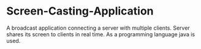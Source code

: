 # Screen-Casting-Application
A broadcast application connecting a server with multiple clients. Server shares its screen to clients in real time. As a programming language java is used.
